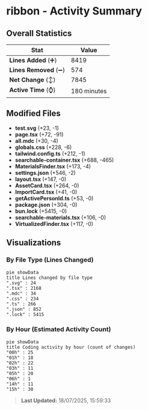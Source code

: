 # ribbon - Activity Summary 

## Overall Statistics

| Stat                   | Value                                                             |
| ---------------------- | ----------------------------------------------------------------- |
| **Lines Added** (➕)   | 8419                                          |
| **Lines Removed** (➖) | 574                                        |
| **Net Change** (↕)    | 7845                |
| **Active Time** (⌚)   | 180 minutes |


## Modified Files
- **test.svg** (+23, -1)
- **page.tsx** (+72, -91)
- **all.mdc** (+30, -4)
- **globals.css** (+228, -6)
- **tailwind.config.ts** (+212, -1)
- **searchable-container.tsx** (+688, -465)
- **MaterialsFinder.tsx** (+173, -4)
- **settings.json** (+546, -2)
- **layout.tsx** (+147, -0)
- **AssetCard.tsx** (+264, -0)
- **ImportCard.tsx** (+41, -0)
- **getActivePersonId.ts** (+53, -0)
- **package.json** (+304, -0)
- **bun.lock** (+5415, -0)
- **searchable-materials.tsx** (+106, -0)
- **VirtualizedFinder.tsx** (+117, -0)

## Visualizations

### By File Type (Lines Changed)

```mermaid
pie showData
title Lines changed by file type
".svg" : 24
".tsx" : 2168
".mdc" : 34
".css" : 234
".ts" : 266
".json" : 852
".lock" : 5415
```

### By Hour (Estimated Activity Count)

```mermaid
pie showData
title Coding activity by hour (count of changes)
"00h" : 25
"01h" : 18
"02h" : 22
"03h" : 11
"05h" : 20
"06h" : 1
"14h" : 11
"15h" : 30
```


> **Last Updated:** 18/07/2025, 15:59:33